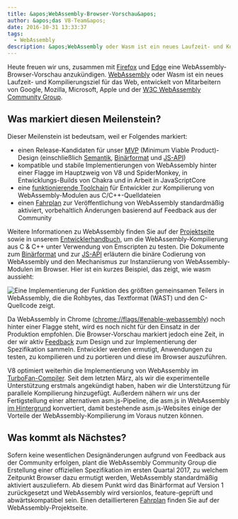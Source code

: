 ```yaml
---
title: &apos;WebAssembly-Browser-Vorschau&apos;
author: &apos;das V8-Team&apos;
date: 2016-10-31 13:33:37
tags:
  - WebAssembly
description: &apos;WebAssembly oder Wasm ist ein neues Laufzeit- und Kompilierungsziel für das Web, jetzt hinter einer Flagge in Chrome Canary verfügbar!&apos;
---
```

Heute freuen wir uns, zusammen mit [Firefox](https://hacks.mozilla.org/2016/10/webassembly-browser-preview) und [Edge](https://blogs.windows.com/msedgedev/2016/10/31/webassembly-browser-preview/) eine WebAssembly-Browser-Vorschau anzukündigen. [WebAssembly](http://webassembly.org/) oder Wasm ist ein neues Laufzeit- und Kompilierungsziel für das Web, entwickelt von Mitarbeitern von Google, Mozilla, Microsoft, Apple und der [W3C WebAssembly Community Group](https://www.w3.org/community/webassembly/).

<!--truncate-->
## Was markiert diesen Meilenstein?

Dieser Meilenstein ist bedeutsam, weil er Folgendes markiert:

- einen Release-Kandidaten für unser [MVP](http://webassembly.org/docs/mvp/) (Minimum Viable Product)-Design (einschließlich [Semantik](http://webassembly.org/docs/semantics/), [Binärformat](http://webassembly.org/docs/binary-encoding/) und [JS-API](http://webassembly.org/docs/js/))
- kompatible und stabile Implementierungen von WebAssembly hinter einer Flagge im Hauptzweig von V8 und SpiderMonkey, in Entwicklungs-Builds von Chakra und in Arbeit in JavaScriptCore
- eine [funktionierende Toolchain](http://webassembly.org/getting-started/developers-guide/) für Entwickler zur Kompilierung von WebAssembly-Modulen aus C/C++-Quelldateien
- einen [Fahrplan](http://webassembly.org/roadmap/) zur Veröffentlichung von WebAssembly standardmäßig aktiviert, vorbehaltlich Änderungen basierend auf Feedback aus der Community

Weitere Informationen zu WebAssembly finden Sie auf der [Projektseite](http://webassembly.org/) sowie in unserem [Entwicklerhandbuch](http://webassembly.org/getting-started/developers-guide/), um die WebAssembly-Kompilierung aus C & C++ unter Verwendung von Emscripten zu testen. Die Dokumente zum [Binärformat](http://webassembly.org/docs/binary-encoding/) und zur [JS-API](http://webassembly.org/docs/js/) erläutern die binäre Codierung von WebAssembly und den Mechanismus zur Instanziierung von WebAssembly-Modulen im Browser. Hier ist ein kurzes Beispiel, das zeigt, wie wasm aussieht:

![Eine Implementierung der Funktion des größten gemeinsamen Teilers in WebAssembly, die die Rohbytes, das Textformat (WAST) und den C-Quellcode zeigt.](/_img/webassembly-browser-preview/gcd.svg)

Da WebAssembly in Chrome ([chrome://flags/#enable-webassembly](chrome://flags/#enable-webassembly)) noch hinter einer Flagge steht, wird es noch nicht für den Einsatz in der Produktion empfohlen. Die Browser-Vorschau markiert jedoch eine Zeit, in der wir aktiv [Feedback](http://webassembly.org/community/feedback/) zum Design und zur Implementierung der Spezifikation sammeln. Entwickler werden ermutigt, Anwendungen zu testen, zu kompilieren und zu portieren und diese im Browser auszuführen.

V8 optimiert weiterhin die Implementierung von WebAssembly im [TurboFan-Compiler](/blog/turbofan-jit). Seit dem letzten März, als wir die experimentelle Unterstützung erstmals angekündigt haben, haben wir die Unterstützung für parallele Kompilierung hinzugefügt. Außerdem nähern wir uns der Fertigstellung einer alternativen asm.js-Pipeline, die asm.js in WebAssembly [im Hintergrund](https://www.chromestatus.com/feature/5053365658583040) konvertiert, damit bestehende asm.js-Websites einige der Vorteile der WebAssembly-Kompilierung im Voraus nutzen können.

## Was kommt als Nächstes?

Sofern keine wesentlichen Designänderungen aufgrund von Feedback aus der Community erfolgen, plant die WebAssembly Community Group die Erstellung einer offiziellen Spezifikation im ersten Quartal 2017, zu welchem Zeitpunkt Browser dazu ermutigt werden, WebAssembly standardmäßig aktiviert auszuliefern. Ab diesem Punkt wird das Binärformat auf Version 1 zurückgesetzt und WebAssembly wird versionlos, feature-geprüft und abwärtskompatibel sein. Einen detaillierteren [Fahrplan](http://webassembly.org/roadmap/) finden Sie auf der WebAssembly-Projektseite.
